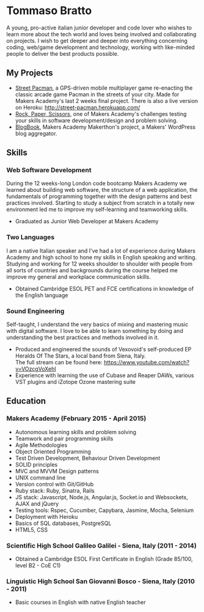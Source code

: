 # Tommaso Bratto

A young, pro-active italian junior developer and code lover who wishes to learn more about the tech world and loves being involved and collaborating on projects.
I wish to get deeper and deeper into everything concerning coding, web/game development and technology, working with like-minded people to deliver the best products possible.  

## My Projects

- [Street Pacman](https://github.com/tommasobratto/pacman-clientside), a GPS-driven mobile multiplayer game re-enacting the classic arcade game Pacman in the streets of your city. Made for Makers Academy's last 2 weeks final project. There is also a live version on Heroku: http://street-pacman.herokuapp.com/
- [Rock, Paper, Scissors](https://github.com/tommasobratto/rock_paper_scissors-challenge), one of Makers Academy's challenges testing your skills in software development/design and problem solving.
- [BlogBook](https://github.com/GruntingUnicorns/blogbook), Makers Academy Makerthon's project, a Makers' WordPress blog aggregator.

## Skills

### Web Software Development

During the 12 weeks-long London code bootcamp Makers Academy we learned about building web software, the structure of a web application, the fundamentals of programming together with the design patterns and best practices involved. Starting to study a subject from scratch in a totally new environment led me to improve my self-learning and teamworking skills.

- Graduated as Junior Web Developer at Makers Academy

### Two Languages

I am a native Italian speaker and I've had a lot of experience during Makers Academy and high school to hone my skills in English speaking and writing. Studying and working for 12 weeks shoulder to shoulder with people from all sorts of countries and backgrounds during the course helped me improve my general and workplace communication skills.

- Obtained Cambridge ESOL PET and FCE certifications in knowledge of the English language 

### Sound Engineering

Self-taught, I understand the very basics of mixing and mastering music with digital software. I love to be able to learn something by doing and understanding the best practices and methods involved in it.

- Produced and engineered the sounds of Vexovoid's self-produced EP Heralds Of The Stars, a local band from Siena, Italy.  
The full stream can be found here: https://www.youtube.com/watch?v=VOzcgVoXehI
- Experience with learning the use of Cubase and Reaper DAWs, various VST plugins and iZotope Ozone mastering suite

## Education

### Makers Academy (February 2015 - April 2015)

- Autonomous learning skills and problem solving
- Teamwork and pair programming skills
- Agile Methodologies
- Object Oriented Programming
- Test Driven Development, Behaviour Driven Development
- SOLID principles
- MVC and MVVM Design patterns
- UNIX command line
- Version control with Git/GitHub
- Ruby stack: Ruby, Sinatra, Rails
- JS stack: Javascript, Node.js, Angular.js, Socket.io and Websockets, AJAX and jQuery
- Testing tools: Rspec, Cucumber, Capybara, Jasmine, Mocha, Selenium
- Deployment with Heroku
- Basics of SQL databases, PostgreSQL
- HTML5, CSS

### Scientific High School Galileo Galilei - Siena, Italy (2011 - 2014)

- Obtained a Cambridge ESOL First Certificate in English (Grade 85/100, level B2 - CoE C1)

### Linguistic High School San Giovanni Bosco - Siena, Italy (2010 - 2011)

- Basic courses in English with native English teacher
